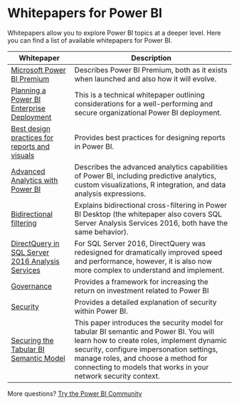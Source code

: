 <properties
   pageTitle="Whitepapers for Power BI"
   description="Whitepapers allow you to explore Power BI topics at a deeper level."
   services="powerbi"
   documentationCenter=""
   authors="guyinacube"
   manager="erikre"
   backup=""
   editor=""
   tags=""
   qualityFocus="no"
   qualityDate=""/>

<tags
   ms.service="powerbi"
   ms.devlang="NA"
   ms.topic="article"
   ms.tgt_pltfrm="NA"
   ms.workload="powerbi"
   ms.date="06/12/2017"
   ms.author="asaxton"/>
# Whitepapers for Power BI

Whitepapers allow you to explore Power BI topics at a deeper level. Here you can find a list of available whitepapers for Power BI.

|Whitepaper|Description|
|---|---|
|[Microsoft Power BI Premium](https://aka.ms/pbipremiumwhitepaper)|Describes Power BI Premium, both as it exists when launched and also how it will evolve.|
|[Planning a Power BI Enterprise Deployment](https://aka.ms/pbienterprisedeploy)|This is a technical whitepaper outlining considerations for a well-performing and secure organizational Power BI deployment.|
|[Best design practices for reports and visuals](powerbi-service-visualization-best-practices.md)|Provides best practices for designing reports in Power BI.|
|[Advanced Analytics with Power BI](https://info.microsoft.com/advanced-analytics-with-power-bi.html?Is=Website)|Describes the advanced analytics capabilities of Power BI, including predictive analytics, custom visualizations, R integration, and data analysis expressions.|
|[Bidirectional filtering](powerbi-desktop-bidirectional-filtering.md)|Explains bidirectional cross-filtering in Power BI Desktop (the whitepaper also covers SQL Server Analysis Services 2016, both have the same behavior).|
|[DirectQuery in SQL Server 2016 Analysis Services](https://blogs.msdn.microsoft.com/analysisservices/2017/04/06/directquery-in-sql-server-2016-analysis-services-whitepaper/)|For SQL Server 2016, DirectQuery was redesigned for dramatically improved speed and performance, however, it is also now more complex to understand and implement.|
|[Governance](powerbi-admin-governance.md)|Provides a framework for increasing the return on investment related to Power BI|
|[Security](powerbi-admin-power-bi-security.md)|Provides a detailed explanation of security within Power BI.|
|[Securing the Tabular BI Semantic Model](http://download.microsoft.com/download/D/2/0/D20E1C5F-72EA-4505-9F26-FEF9550EFD44/Securing%20the%20Tabular%20BI%20Semantic%20Model.docx)|This paper introduces the security model for tabular BI semantic and Power BI. You will learn how to create roles, implement dynamic security, configure impersonation settings, manage roles, and choose a method for connecting to models that works in your network security context.|

More questions? [Try the Power BI Community](http://community.powerbi.com/)
